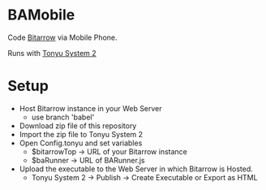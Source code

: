 # BAMobile

Code [Bitarrow](https://github.com/hoge1e3/jslesson) via Mobile Phone.

Runs with [Tonyu System 2](https://www.tonyu.jp)

# Setup

- Host Bitarrow instance in your Web Server
  - use branch 'babel'
- Download zip file of this repository 
- Import the zip file to Tonyu System 2
- Open Config.tonyu and set variables
  - $bitarrowTop  -> URL of your Bitarrow instance
  - $baRunner -> URL of BARunner.js
- Upload the executable to the Web Server in which Bitarrow is Hosted.
  - Tonyu System 2  -> Publish -> Create Executable or Export as HTML


